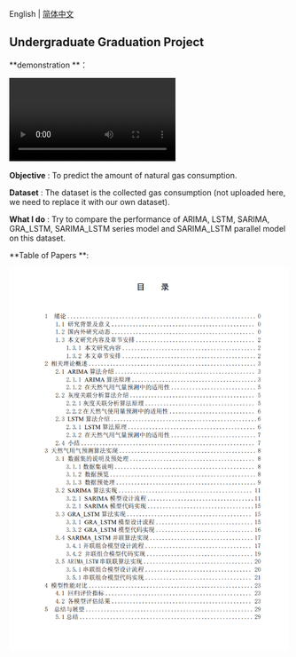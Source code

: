 English | [简体中文](README.md)

## Undergraduate Graduation Project

**demonstration **：

<video src="pic/demonstration.mp4"></video>

**Objective** : To predict the amount of natural gas consumption.

**Dataset** : The dataset is the collected gas consumption (not uploaded here, we need to replace it with our own dataset).

**What I do** : Try to compare the performance of ARIMA, LSTM, SARIMA, GRA_LSTM, SARIMA_LSTM series model and SARIMA_LSTM parallel model on this dataset.

**Table of Papers **:

![image-20230324131035782](pic/catalogue.png)